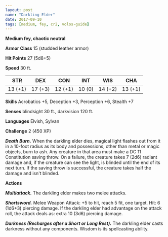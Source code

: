 ```yaml
---
layout: post
name: "Darkling Elder"
date: 2017-09-10
tags: [medium, fey, cr2, volos-guide]
---
```


**Medium fey, chaotic neutral**

**Armor Class** 15 (studded leather armor)

**Hit Points** 27 (5d8+5)

**Speed** 30 ft.

|   STR   |   DEX   |   CON   |   INT   |   WIS   |   CHA   |
|:-----:|:-----:|:-----:|:-----:|:-----:|:-----:|
| 13 (+1) | 17 (+3) | 12 (+1) | 10 (0) | 14 (+2) | 13 (+1) |

**Skills** Acrobatics +5, Deception +3, Perception +6, Stealth +7

**Senses** blindsight 30 ft., darkvision 120 ft.

**Languages** Elvish, Sylvan

**Challenge** 2 (450 XP)

***Death Burn.*** When the darkling elder dies, magical light flashes out from it in a 10-foot radius as its body and possessions, other than metal or magic objects, burn to ash. Any creature in that area must make a DC 11 Constitution saving throw. On a failure, the creature takes 7 (2d6) radiant damage and, if the creature can see the light, is blinded until the end of its next turn. If the saving throw is successful, the creature takes half the damage and isn't blinded.

**Actions**

***Multiattack.*** The darkling elder makes two melee attacks.

***Shortsword.*** Melee Weapon Attack: +5 to hit, reach 5 fit, one target. Hit: 6 (1d6+3) piercing damage. If the darkling elder had advantage on the attack roll, the attack deals as: extra 10 (3d6) piercing damage.

***Darkness (Recharges after a Short or Long Rest).*** The darkling elder casts darkness without any components. Wisdom is its spellcasting ability.


